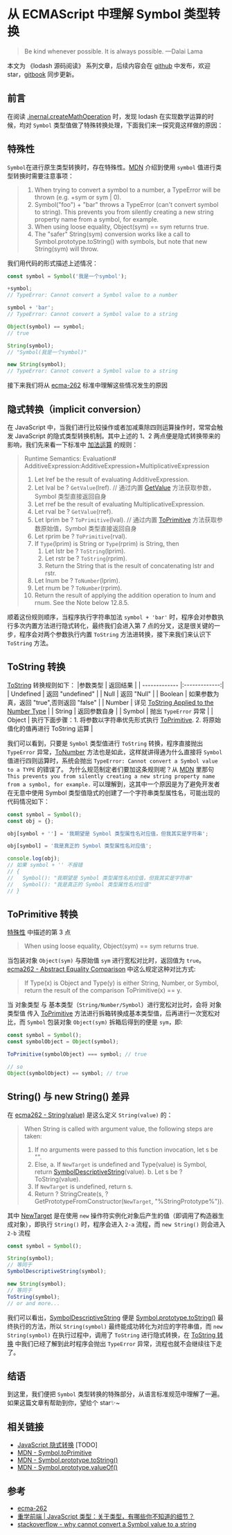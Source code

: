 # 从 ECMAScript 中理解 Symbol 类型转换

> Be kind whenever possible. It is always possible. —Dalai Lama

本文为 《lodash 源码阅读》 系列文章，后续内容会在 [github](https://github.com/gu-xionghong/lodash-analysis) 中发布，欢迎 star，[gitbook](https://gu-xionghong.gitbook.io/lodash-analysis/) 同步更新。

## 前言

在阅读 [.inernal.createMathOperation](../Internal/createMathOperation.md) 时，发现 lodash 在实现数学运算的时候，均对 `Symbol` 类型值做了特殊转换处理，下面我们来一探究竟这样做的原因：

## 特殊性

`Symbol`在进行原生类型转换时，存在特殊性。[MDN](https://developer.mozilla.org/en-US/docs/Web/JavaScript/Reference/Global_Objects/Symbol#Symbol_type_conversions) 介绍到使用 `symbol` 值进行类型转换时需要注意事项：

> 1. When trying to convert a symbol to a number, a TypeError will be thrown (e.g. +sym or sym | 0).
> 2. Symbol("foo") + "bar" throws a TypeError (can't convert symbol to string). This prevents you from silently creating a new string property name from a symbol, for example.
> 3. When using loose equality, Object(sym) == sym returns true.
> 4. The "safer" String(sym) conversion works like a call to Symbol.prototype.toString() with symbols, but note that new String(sym) will throw.

我们用代码的形式描述上述情况：

```js
const symbol = Symbol('我是一个symbol');

+symbol;
// TypeError: Cannot convert a Symbol value to a number

symbol + 'bar';
// TypeError: Cannot convert a Symbol value to a string

Object(symbol) == symbol;
// true

String(symbol);
// "Symbol(我是一个symbol)"

new String(symbol);
// TypeError: Cannot convert a Symbol value to a string
```

接下来我们将从 [ecma-262](http://www.ecma-international.org/ecma-262/9.0/index.html#) 标准中理解这些情况发生的原因

## 隐式转换（implicit conversion）

在 JavaScript 中，当我们进行比较操作或者加减乘除四则运算操作时，常常会触发 JavaScript 的隐式类型转换机制。其中上述的 1、2 两点便是隐式转换带来的影响，我们先来看一下标准中 [加法运算](http://www.ecma-international.org/ecma-262/9.0/index.html#sec-addition-operator-plus) 的规则：

> Runtime Semantics: Evaluation#
> AdditiveExpression:AdditiveExpression+MultiplicativeExpression
>
> 1. Let lref be the result of evaluating AdditiveExpression.
> 2. Let lval be ? `GetValue`(lref). // 通过内置 [GetValue](http://www.ecma-international.org/ecma-262/9.0/index.html#sec-getvalue) 方法获取参数，Symbol 类型直接返回自身
> 3. Let rref be the result of evaluating MultiplicativeExpression.
> 4. Let rval be ? `GetValue`(rref).
> 5. Let lprim be ? `ToPrimitive`(lval). // 通过内置 [ToPrimitive](http://www.ecma-international.org/ecma-262/9.0/index.html#sec-toprimitive) 方法获取参数原始值，Symbol 类型直接返回自身
> 6. Let rprim be ? `ToPrimitive`(rval).
> 7. If `Type`(lprim) is String or `Type`(rprim) is String, then
>    1. Let lstr be ? `ToString`(lprim).
>    2. Let rstr be ? `ToString`(rprim).
>    3. Return the String that is the result of concatenating lstr and rstr.
> 8. Let lnum be ? `ToNumber`(lprim).
> 9. Let rnum be ? `ToNumber`(rprim).
> 10. Return the result of applying the addition operation to lnum and rnum. See the Note below 12.8.5.

顺着这份规则顺序，当程序执行字符串加法 `symbol + 'bar'` 时，程序会对参数执行多次内置方法进行隐式转化，最终我们会进入第 7 点的分叉，这是很关键的一步，程序会对两个参数执行内置 `ToString` 方法进转换，接下来我们来认识下 `ToString` 方法。

## ToString 转换

[ToString](http://www.ecma-international.org/ecma-262/9.0/index.html#sec-tostring) 转换规则如下：
|参数类型 | 返回结果 |
| ------------- |:-------------:|
| Undefined | 返回 "undefined" |
| Null | 返回 "Null" |
| Boolean | 如果参数为真，返回 "true",否则返回 "false" |
| Number | 详见 [ToString Applied to the Number Type](http://www.ecma-international.org/ecma-262/9.0/index.html#sec-tostring-applied-to-the-number-type) |
| String | 返回参数自身 |
| Symbol | 抛出 `TypeError` 异常 |
| Object | 执行下面步骤：1. 将参数以字符串优先形式执行 [ToPrimitive](http://www.ecma-international.org/ecma-262/9.0/index.html#sec-toprimitive). 2. 将原始值化的值再进行 ToString 运算 |

我们可以看到，只要是 `Symbol` 类型值进行 `ToString` 转换，程序直接抛出 `TypeError` 异常，[ToNumber](http://www.ecma-international.org/ecma-262/9.0/index.html#sec-tonumber) 方法也是如此，这样就讲得通为什么直接将 `Symbol` 值进行四则运算时，系统会抛出 `TypeError: Cannot convert a Symbol value to a TYPE` 的错误了。
为什么规范制定者们要加这条规则呢？从 [MDN](#特殊性) 里那句 `This prevents you from silently creating a new string property name from a symbol, for example.` 可以理解到，这其中一个原因是为了避免开发者在无意中使用 Symbol 类型值隐式的创建了一个字符串类型属性名，可能出现的代码情况如下：

```js
const symbol = Symbol();
const obj = {};

obj[symbol + ''] = '我期望是 Symbol 类型属性名对应值，但我其实是字符串';

obj[symbol] = '我是真正的 Symbol 类型属性名对应值';

console.log(obj);
// 如果 symbol + '' 不报错
// {
//   Symbol(): "我期望是 Symbol 类型属性名对应值，但我其实是字符串"
//   Symbol(): "我是真正的 Symbol 类型属性名对应值"
// }
```

## ToPrimitive 转换

[特殊性](#特殊性) 中描述的第 3 点

> When using loose equality, Object(sym) == sym returns true.

当包装对象 `Object(sym)` 与原始值 `sym` 进行宽松对比时，返回值为 `true`。 [ecma262 - Abstract Equality Comparison](http://www.ecma-international.org/ecma-262/9.0/index.html#sec-abstract-equality-comparison) 中这么规定这种对比方式:

> If Type(x) is Object and Type(y) is either String, Number, or Symbol, return the result of the comparison ToPrimitive(x) == y.

当 对象类型 与 基本类型（`String/Number/Symbol`）进行宽松对比时，会将 对象类型值 传入 [ToPrimitive](http://www.ecma-international.org/ecma-262/9.0/index.html#sec-toprimitive) 方法进行拆箱转换成基本类型值，后再进行一次宽松对比，而 `Symbol` 包装对象 `Object(sym)` 拆箱后得到的便是 `sym`，即:

```js
const symbol = Symbol();
const symbolObject = Object(symbol);

ToPrimitive(symbolObject) === symbol; // true

// so
Object(symbolObject) == symbol; // true
```

## String() 与 new String() 差异

在 [ecma262 - String(value)](http://www.ecma-international.org/ecma-262/9.0/index.html#sec-string-constructor-string-value) 是这么定义 `String(value)` 的：

> When String is called with argument value, the following steps are taken:
>
> 1. If no arguments were passed to this function invocation, let s be "".
> 2. Else,
>    a. If `NewTarget` is undefined and Type(value) is Symbol, return [SymbolDescriptiveString](http://www.ecma-international.org/ecma-262/9.0/index.html#sec-symboldescriptivestring)(value).
>    b. Let s be ? ToString(value).
> 3. If `NewTarget` is undefined, return s.
> 4. Return ? StringCreate(s, ? GetPrototypeFromConstructor(`NewTarget`, "%StringPrototype%")).

其中 [NewTarget](http://www.ecma-international.org/ecma-262/9.0/index.html#_ref_157) 是在使用 `new` 操作符实例化对象后产生的值（即调用了构造器生成对象），即执行 `String()` 时，程序会进入 `2-a` 流程，而 `new String()` 则会进入 `2-b` 流程

```js
const symbol = Symbol();

String(symbol);
// 等同于
SymbolDescriptiveString(symbol);

new String(symbol);
// 等同于
ToString(symbol);
// or and more...
```

我们可以看出，[SymbolDescriptiveString](http://www.ecma-international.org/ecma-262/9.0/index.html#sec-symboldescriptivestring) 便是 [Symbol.prototype.toString()](http://www.ecma-international.org/ecma-262/9.0/index.html#sec-symbol.prototype.tostring) 最终执行的方法，所以 `String(symbol)` 最终能成功转化为对应的字符串值，而 `new String(symbol)` 在执行过程中，调用了 `ToString` 进行隐式转换，在 [ToString 转换](#ToString%20转换) 中我们已经了解到此时程序会抛出 `TypeError` 异常，流程也就不会继续往下走了。

## 结语

到这里，我们便把 `Symbol` 类型转换的特殊部分，从语言标准规范中理解了一遍。如果这篇文章有帮助到你，望给个 star✨~

## 相关链接

- [JavaScript 隐式转换](#) [TODO]
- [MDN - Symbol.toPrimitive](https://developer.mozilla.org/zh-CN/docs/Web/JavaScript/Reference/Global_Objects/Symbol/toPrimitive)
- [MDN - Symbol.prototype.toString()](https://developer.mozilla.org/zh-CN/docs/Web/JavaScript/Reference/Global_Objects/Symbol/toString)
- [MDN - Symbol.prototype.valueOf()](https://developer.mozilla.org/zh-CN/docs/Web/JavaScript/Reference/Global_Objects/Symbol/valueOf)

## 参考

- [ecma-262](http://www.ecma-international.org/ecma-262/9.0/index.html#)
- [重学前端 | JavaScript 类型：关于类型，有哪些你不知道的细节？ ](https://time.geekbang.org/column/article/78884)
- [stackoverflow - why cannot convert a Symbol value to a string](https://stackoverflow.com/questions/44425974/why-cannot-convert-a-symbol-value-to-a-string)
